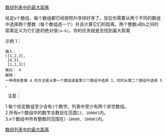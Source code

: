 [数组列表中的最大距离](https://leetcode-cn.com/problems/maximum-distance-in-arrays/)

给定`m`个数组，每个数组都已经按照升序排好序了。现在你需要从两个不同的数组中选择两个整数（每个数组选一个）并且计算它们的距离。两个整数`a`和`b`之间的距离定义为它们差的绝对值`|a-b|`。你的任务就是去找到最大距离

示例 1：

```
输入： 
[[1,2,3],
 [4,5],
 [1,2,3]]
输出： 4
解释：
一种得到答案 4 的方法是从第一个数组或者第三个数组中选择 1，同时从第二个数组中选择 5 。
```
 
注意：

1.每个给定数组至少会有`1`个数字。列表中至少有两个非空数组。<br/>
2.所有`m`个数组中的数字总数目在范围`[2, 10000]`内。<br/>
3.`m`个数组中所有整数的范围在`[-10000, 10000]`内。<br/>

[数组列表中的最大距离](https://leetcode-cn.com/problems/maximum-distance-in-arrays/solution/shu-zu-lie-biao-zhong-de-zui-da-ju-chi-by-61707667/)